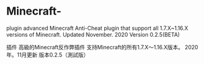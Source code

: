 # Minecraft-
plugin
advanced Minecraft Anti-Cheat plugin
that support all 1.7.X~1.16.X versions of Minecraft.
Updated November. 2020 
Version 0.2.5(BETA)

插件
高級的Minecraft反作弊插件
支持Minecraft的所有1.7.X〜1.16.X版本。
2020年。11月更新
版本0.2.5（測試版）
